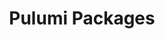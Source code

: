 ---
title: Pulumi Packages
meta_desc: Pulumi Packages give you the tools to easily build and deploy cloud infrastructure with TypeScript/JavaScript, Python, Go, and C#.

type: page
layout: product-packages

overview:
    title: Build and reuse cloud infrastructure as code
    description: |
        Pulumi Packages give you the building block to easily build and deploy cloud infrastructure with TypeScript/JavaScript, Python, Go, and C#. Provision resources from all of the top clouds and SaaS providers to build cloud infrastructure that meets your needs. For popular architectures like Kubernetes or serverless, use Pulumi components to get to production faster than ever.
    ide:
        - title: index.ts
          language: typescript
          code: |
            import * as pulumi from "@pulumi/pulumi";
            import * as kubernetes from "@pulumi/kubernetes";

            // Create a K8s namespace.
            const devNamespace = new kubernetes.core.v1.Namespace("devNamespace", {
                metadata: {
                    name: "dev",
                },
            });

            // Deploy the K8s nginx-ingress Helm chart into the created namespace.
            const nginxIngress = new kubernetes.helm.v3.Chart("nginx-ingress", {
                chart: "nginx-ingress",
                namespace: devNamespace.metadata.name,
                fetchOpts:{
                    repo: "https://charts.helm.sh/stable/",
                },
            });
        - title: __main__.py
          language: python
          code: |
            import pulumi_kubernetes as kubernetes

            # Create a K8s namespace.
            dev_namespace = kubernetes.core.v1.Namespace(
                "devNamespace",
                metadata={
                    "name": "dev",
                })

            # Deploy the K8s nginx-ingress Helm chart into the created namespace.
            nginx_ingress = kubernetes.helm.v3.Chart(
                "nginx-ingress",
                kubernetes.helm.v3.ChartOpts(
                    chart="nginx-ingress",
                    namespace=dev_namespace.metadata["name"],
                    fetch_opts=kubernetes.helm.v3.FetchOpts(
                        repo="https://charts.helm.sh/stable/",
                    ),
                ),
            )
        - title: main.go
          language: go
          code: |
                package main

                import (
                    corev1 "github.com/pulumi/pulumi-kubernetes/sdk/v2/go/kubernetes/core/v1"
                    "github.com/pulumi/pulumi-kubernetes/sdk/v2/go/kubernetes/helm/v3"
                    metav1 "github.com/pulumi/pulumi-kubernetes/sdk/v2/go/kubernetes/meta/v1"
                    "github.com/pulumi/pulumi/sdk/v2/go/pulumi"
                )

                func main() {
                    pulumi.Run(func(ctx *pulumi.Context) error {

                        // Create a K8s namespace.
                        ns, err := corev1.NewNamespace(ctx, "devNamespace", &corev1.NamespaceArgs{
                            Metadata: &metav1.ObjectMetaArgs{
                                Name: pulumi.String("dev"),
                            },
                        })
                        if err != nil {
                            return err
                        }

                        // Deploy the K8s nginx-ingress Helm chart into the created namespace.
                        _, err = helm.NewChart(ctx, "nginx-ingress", helm.ChartArgs{
                            Chart: pulumi.String("nginx-ingress"),
                            Namespace: ns.Metadata.ApplyT(func(metadata interface{}) string {
                                return *metadata.(*metav1.ObjectMeta).Name
                            }).(pulumi.StringOutput),
                            FetchArgs: helm.FetchArgs{
                                Repo: pulumi.String("https://charts.helm.sh/stable/"),
                            },
                        })
                        if err != nil {
                            return err
                        }

                        return nil
                    })
                }
        - title: MyStack.cs
          language: csharp
          code: |
            using Pulumi;
            using Kubernetes = Pulumi.Kubernetes;

            class MyStack : Stack
            {
                public MyStack()
                {
                    // Create a K8s namespace.
                    var devNamespace = new Kubernetes.Core.V1.Namespace("devNamespace", new Kubernetes.Types.Inputs.Core.V1.NamespaceArgs
                    {
                        Metadata = new Kubernetes.Types.Inputs.Meta.V1.ObjectMetaArgs
                        {
                            Name = "dev",
                        },
                    });

                    // Deploy the K8s nginx-ingress Helm chart into the created namespace.
                    var nginx = new Kubernetes.Helm.V3.Chart("nginx-ingress", new Kubernetes.Helm.ChartArgs
                    {
                        Chart = "nginx-ingress",
                        Namespace = devNamespace.Metadata.Apply(x => x.Name),
                        FetchOptions = new Kubernetes.Helm.ChartFetchArgs
                        {
                            Repo = "https://charts.helm.sh/stable/"
                        },
                    });
                }
            }

details:
    title: A package for every cloud and architecture
    providers:
        title: Providers give you direct access to cloud resources
        description: |
            Choose from over 60 providers to build your infrastructure from scratch with cloud and SaaS integrations. Get the most comprehensive resource coverage of AWS, Azure, Google Cloud, and Kubernetes with same-day access to new features by using Pulumi Native Providers.
        ide:
            - title: index.ts
              language: typescript
              code: |
                import * as aws from "@pulumi/aws";
                import * as pulumi from "@pulumi/pulumi";

                // Get the id for the latest Amazon Linux AMI
                const ami = aws.ec2.getAmi({
                    filters: [
                        { name: "name", values: ["amzn-ami-hvm-*-x86_64-ebs"] },
                    ],
                    owners: ["137112412989"], // Amazon
                    mostRecent: true,
                }).then(result => result.id);

                // create a new security group for port 80
                const group = new aws.ec2.SecurityGroup("web-secgrp", {
                    ingress: [
                        { protocol: "tcp", fromPort: 80, toPort: 80, cidrBlocks: ["0.0.0.0/0"] },
                    ],
                });

                const server = new aws.ec2.Instance("web-server-www", {
                    tags: { "Name": "web-server-www" },
                    instanceType: aws.ec2.InstanceType.T2_Micro, // t2.micro is available in the AWS free tier
                    vpcSecurityGroupIds: [ group.id ], // reference the group object above
                    ami: ami,
                });

                export const publicIp = server.publicIp;
                export const publicHostName = server.publicDns;
            - title: __main__.py
              language: python
              code: |
                import pulumi
                import pulumi_aws as aws

                size = 't2.micro'

                ami = aws.ec2.get_ami(most_recent=True,
                                owners=["137112412989"],
                                filters=[aws.GetAmiFilterArgs(name="name", values=["amzn-ami-hvm-*"])])

                group = aws.ec2.SecurityGroup('web-secgrp',
                    description='Enable HTTP access',
                    ingress=[aws.ec2.SecurityGroupIngressArgs(
                        protocol='tcp',
                        from_port=80,
                        to_port=80,
                        cidr_blocks=['0.0.0.0/0'],
                    )])

                server = aws.ec2.Instance('web-server-www',
                    instance_type=size,
                    vpc_security_group_ids=[group.id],
                    ami=ami.id)

                pulumi.export('public_ip', server.public_ip)
                pulumi.export('public_dns', server.public_dns)
            - title: main.go
              language: go
              code: |
                    package main

                    import (
                        "github.com/pulumi/pulumi-aws/sdk/v4/go/aws/ec2"
                        "github.com/pulumi/pulumi/sdk/v3/go/pulumi"
                    )

                    func main() {
                        pulumi.Run(func(ctx *pulumi.Context) error {
                            // Create a new security group for port 80.
                            group, err := ec2.NewSecurityGroup(ctx, "web-secgrp", &ec2.SecurityGroupArgs{
                                Ingress: ec2.SecurityGroupIngressArray{
                                    ec2.SecurityGroupIngressArgs{
                                        Protocol:   pulumi.String("tcp"),
                                        FromPort:   pulumi.Int(80),
                                        ToPort:     pulumi.Int(80),
                                        CidrBlocks: pulumi.StringArray{pulumi.String("0.0.0.0/0")},
                                    },
                                },
                            })
                            if err != nil {
                                return err
                            }

                            // Get the ID for the latest Amazon Linux AMI.
                            mostRecent := true
                            ami, err := ec2.LookupAmi(ctx, &ec2.LookupAmiArgs{
                                Filters: []ec2.GetAmiFilter{
                                    {
                                        Name:   "name",
                                        Values: []string{"amzn-ami-hvm-*-x86_64-ebs"},
                                    },
                                },
                                Owners:     []string{"137112412989"},
                                MostRecent: &mostRecent,
                            })
                            if err != nil {
                                return err
                            }

                            // Create a simple web server using the startup script for the instance.
                            srv, err := ec2.NewInstance(ctx, "web-server-www", &ec2.InstanceArgs{
                                Tags:                pulumi.StringMap{"Name": pulumi.String("web-server-www")},
                                InstanceType:        pulumi.String("t2.micro"), // t2.micro is available in the AWS free tier.
                                VpcSecurityGroupIds: pulumi.StringArray{group.ID()},
                                Ami:                 pulumi.String(ami.Id),
                            })

                            // Export the resulting server's IP address and DNS name.
                            ctx.Export("publicIp", srv.PublicIp)
                            ctx.Export("publicHostName", srv.PublicDns)
                            return nil
                        })
                    }
            - title: MyStack.cs
              language: csharp
              code: |
                using Pulumi;
                using Pulumi.Aws;
                using Pulumi.Aws.Ec2;
                using Pulumi.Aws.Ec2.Inputs;
                using Pulumi.Aws.Inputs;

                class WebServerStack : Stack
                {
                    public WebServerStack()
                    {
                        var ami = Output.Create(Pulumi.Aws.Ec2.GetAmi.InvokeAsync(new Pulumi.Aws.Ec2.GetAmiArgs
                        {
                            MostRecent = true,
                            Owners = {"137112412989"},
                            Filters = {new Pulumi.Aws.Ec2.Inputs.GetAmiFilterArgs {Name = "name", Values = {"amzn-ami-hvm-*"}}}
                        }));

                        var group = new SecurityGroup("web-secgrp", new SecurityGroupArgs
                        {
                            Description = "Enable HTTP access",
                            Ingress =
                            {
                                new SecurityGroupIngressArgs
                                {
                                    Protocol = "tcp",
                                    FromPort = 80,
                                    ToPort = 80,
                                    CidrBlocks = {"0.0.0.0/0"}
                                }
                            }
                        });

                        var server = new Instance("web-server-www", new InstanceArgs
                        {
                            InstanceType = Size,
                            VpcSecurityGroupIds = {group.Id},
                            Ami = ami.Apply(a => a.Id)
                        });

                        this.PublicIp = server.PublicIp;
                        this.PublicDns = server.PublicDns;
                    }

                    [Output] public Output<string> PublicIp { get; set; }

                    [Output] public Output<string> PublicDns { get; set; }

                    private const string Size = "t2.micro";
                }

    components:
        title: Components give you production-ready cloud architectures
        description: |
            Build production-quality cloud architectures faster and smarter by reusing component libraries. These higher-level building blocks come with best practices and sensible defaults built in so you can spend less time on configuration and more time on building applications.
        ide:
            - title: index.ts
              language: typescript
              code: |
                import * as eks from "@pulumi/eks";

                // Create an EKS cluster.
                const cluster = new eks.Cluster("cluster", {
                    instanceType: "t2.medium",
                    desiredCapacity: 2,
                    minSize: 1,
                    maxSize: 2,
                });

                // Export the cluster's kubeconfig.
                export const kubeconfig = cluster.kubeconfig;
            - title: __main__.py
              language: python
              code: |
                import pulumi
                import pulumi_eks as eks

                # Create an EKS cluster.
                cluster = eks.Cluster(
                    "cluster",
                    instance_type="t2.medium",
                    desired_capacity=2,
                    min_size=1,
                    max_size=2,
                )

                # Export the cluster's kubeconfig.
                pulumi.export("kubeconfig", cluster.kubeconfig)
            - title: main.go
              language: go
              code: |
                    package main

                    import (
                        "github.com/pulumi/pulumi-eks/sdk/go/eks/cluster"
                        "github.com/pulumi/pulumi/sdk/v2/go/pulumi"
                    )

                    func main() {
                        pulumi.Run(func(ctx *pulumi.Context) error {
                        // Create an EKS cluster.
                        cluster, err := cluster.NewCluster(ctx, "cluster",
                            cluster.ClusterArgs{
                                InstanceType:    pulumi.String("t2.medium"),
                                DesiredCapacity: pulumi.Int(2),
                                MinSize:         pulumi.Int(1),
                                MaxSize:         pulumi.Int(2),
                            },
                        )
                        if err != nil {
                            return err
                        }

                        // Export the cluster's kubeconfig.
                        ctx.Export("kubeconfig", cluster.Kubeconfig)

                        return nil
                        })
                    }
            - title: MyStack.cs
              language: csharp
              code: |
                using System;
                using System.Threading.Tasks;
                using Pulumi;
                using Pulumi.Eks.Cluster;

                class EksStack : Stack
                {
                    public EksStack()
                    {
                        // Create an EKS cluster.
                        var cluster = new Cluster("cluster", new ClusterArgs
                        {
                            InstanceType = "t2.medium",
                            DesiredCapacity = 2,
                            MinSize = 1,
                            MaxSize = 2,
                        });

                        // Export the cluster's kubeconfig.
                        this.Kubeconfig = cluster.Kubeconfig;
                    }

                    [Output("kubeconfig")]
                    public Output<string> Kubeconfig { get; set; }
                }

                class Program
                {
                    static Task<int> Main(string[] args) => Deployment.RunAsync<EksStack>();
                }

benefits:
    title: Benefits
    items:
        - title: Use your favorite languages
          icon: code
          icon_color: salmon
          description: |
            Start building infrastructure just by installing a Go module or a NuGet, npm, or Python package. Create your own packages in every language by authoring in just one language.

        - title: Get started faster
          icon: rocketship
          icon_color: violet
          description: |
            Find everything you need in each package to start building cloud infrastructure and applications, including SDKs, how-to guides, and API references with hundreds of examples.

        - title: Build faster and smarter
          icon: guage
          icon_color: purple
          description: |
            Don’t reinvent the wheel. Use or create infrastructure abstractions that encapsulate cloud architectures and best practices with Pulumi components in your favorite languages.

        - title: Share and track infrastructure code
          icon: collab
          icon_color: blue
          description: |
            Distribute your infrastructure code through package managers and artifactories. Share and reuse code with versioning, dependency management, and auditing.

case_studies:
    title: Case Studies
    items:
        - company: lemonade
          name: Igor Shapiro
          name_title: Principal Engineer at Lemonade
          link: /case-studies/lemonade
          quote: |
            Pulumi supercharged our infrastructure team by helping us create reusable building blocks that developers can leverage... This empowered our developer teams to self-provision resources and ship new capabilities faster without having to wait for the infrastructure team to deploy new resources on their behalf.

        - company: skai
          name: Danny Zalkind
          name_title: DevOps Group Manager at Skai
          link: /blog/kenshoo-migrates-to-aws-with-pulumi
          quote: |
            A key benefit of Pulumi is that it allows us to modularize our cloud infrastructure as reusable Python components that enable our developer teams to build faster and more independently.

        - company: panther-labs
          name: Austin Byers
          name_title: Principal Platform Engineer at Panther Labs
          link: /case-studies/panther-labs
          quote: |
            Our developers needed a robust platform for managing our complex infrastructure, and it needed to be fast, modular, and testable. We now have more reliable releases and a significantly better developer experience as a result of adopting Pulumi.

get_started:
    title: Getting started

    browse:
        title: Browse all Packages in the Registry
        cta_text: Go to the registry
        description: View the API docs and examples of all the supported providers and components in the Pulumi ecosystem.

    publish:
        title: Build Your Own Packages
        cta_text: Read the docs
        description: Learn how to get started building and publishing your own Pulumi Packages.
---